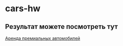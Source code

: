 # cars-hw

## Результат можете посмотреть тут 
[Аренда премиальных автомобилей](https://zhelezkovev.github.io/cars-hw/)
